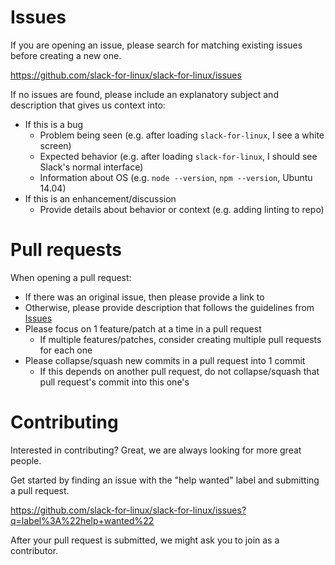 # Issues
If you are opening an issue, please search for matching existing issues before creating a new one.

https://github.com/slack-for-linux/slack-for-linux/issues

If no issues are found, please include an explanatory subject and description that gives us context into:

- If this is a bug
	- Problem being seen (e.g. after loading `slack-for-linux`, I see a white screen)
	- Expected behavior (e.g. after loading `slack-for-linux`, I should see Slack's normal interface)
	- Information about OS (e.g. `node --version`, `npm --version`, Ubuntu 14.04)
- If this is an enhancement/discussion
	- Provide details about behavior or context (e.g. adding linting to repo)

# Pull requests
When opening a pull request:

- If there was an original issue, then please provide a link to
- Otherwise, please provide description that follows the guidelines from [Issues](#issues)
- Please focus on 1 feature/patch at a time in a pull request
	- If multiple features/patches, consider creating multiple pull requests for each one
- Please collapse/squash new commits in a pull request into 1 commit
	- If this depends on another pull request, do not collapse/squash that pull request's commit into this one's

# Contributing
Interested in contributing? Great, we are always looking for more great people.

Get started by finding an issue with the "help wanted" label and submitting a pull request.

https://github.com/slack-for-linux/slack-for-linux/issues?q=label%3A%22help+wanted%22

After your pull request is submitted, we might ask you to join as a contributor.
